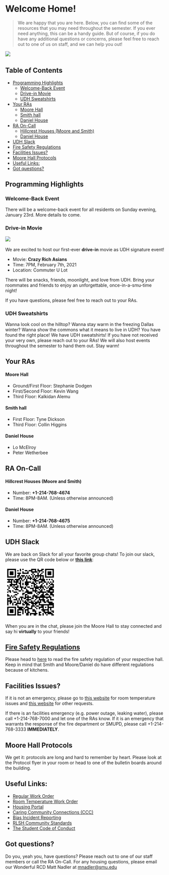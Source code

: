 # Welcome Home!

> We are happy that you are here. Below, you can find some of the resources that you may need throughout the semester. If you ever need anything, this can be a handy guide. But of course, if you do have any additional questions or concerns, please feel free to reach out to one of us on staff, and we can help you out!

<img src=https://media.giphy.com/media/3o7buffFqvOb9d9c2I/giphy.gif />

## Table of Contents

<!-- START doctoc generated TOC please keep comment here to allow auto update -->
<!-- DON'T EDIT THIS SECTION, INSTEAD RE-RUN doctoc TO UPDATE -->


- [Programming Highlights](#programming-highlights)
  - [Welcome-Back Event](#welcome-back-event)
  - [Drive-in Movie](#drive-in-movie)
  - [UDH Sweatshirts](#udh-sweatshirts)
- [Your RAs](#your-ras)
    - [Moore Hall](#moore-hall)
    - [Smith hall](#smith-hall)
    - [Daniel House](#daniel-house)
- [RA On-Call](#ra-on-call)
    - [Hillcrest Houses (Moore and Smith)](#hillcrest-houses-moore-and-smith)
    - [Daniel House](#daniel-house-1)
- [UDH Slack](#udh-slack)
- [Fire Safety Regulations](#fire-safety-regulations)
- [Facilities Issues?](#facilities-issues)
- [Moore Hall Protocols](#moore-hall-protocols)
- [Useful Links:](#useful-links)
- [Got questions?](#got-questions)

<!-- END doctoc generated TOC please keep comment here to allow auto update -->

## Programming Highlights

### Welcome-Back Event

There will be a welcome-back event for all residents on Sunday evening, January 23rd. More details to come.

### Drive-in Movie

<img src=https://media.giphy.com/media/13ZVRnWnmSMaRy/giphy.gif />

We are excited to host our first-ever **drive-in** movie as UDH signature event!

- Movie: **Crazy Rich Asians**
- Time: 7PM, February 7th, 2021
- Location: Commuter U Lot

There will be snacks, friends, moonlight, and love from UDH. Bring your roommates and friends to enjoy an unforgettable, once-in-a-smu-time night!

If you have questions, please feel free to reach out to your RAs.

### UDH Sweatshirts

Wanna look cool on the hilltop? Wanna stay warm in the freezing Dallas winter? Wanna show the commons what it means to live in UDH? You have found the right place! We have UDH sweatshirts! If you have not received your very own, please reach out to your RAs! We will also host events throughout the semester to hand them out. Stay warm! 

## Your RAs

#### Moore Hall
- Ground/First Floor: Stephanie Dodgen
- First/Second Floor: Kevin Wang
- Third Floor: Kalkidan Alemu

#### Smith hall
- First Floor: Tyne Dickson
- Third Floor: Collin Higgins

#### Daniel House
- Lo McElroy
- Peter Wetherbee

## RA On-Call

#### Hillcrest Houses (Moore and Smith)
- Number: **+1-214-768-4674**
- Time: 8PM-8AM. (Unless otherwise announced)

#### Daniel House
- Number: **+1-214-768-4675**
- Time: 8PM-8AM. (Unless otherwise announced)

## UDH Slack

We are back on Slack for all your favorite group chats! To join our slack, please use the QR code below or [**this link**](https://join.slack.com/t/upperdivisionhousing/shared_invite/zt-bq3o5i5e-37Ma_qGvt9PcbF2TXMYrMA):

<img src=slack_qr.png />


When you are in the chat, please join the Moore Hall to stay connected and say hi **virtually** to your friends!

## [Fire Safety Regulations](/Residence-Hall-fire-safety.pdf)
Please head to [here](/Residence-Hall-fire-safety.pdf) to read the fire safety regulation of your respective hall. Keep in mind that Smith and Moore/Daniel do have different regulations because of kitchens.

## Facilities Issues?

If it is not an emergency, please go to [this website](https://smu-isd.webtma.net/request_form_single.html) for room temperature issues and [this website](https://smu-isd.webtma.net/request_form_hot.html) for other requests.

If there is an facilities emergency (e.g. power outage, leaking water), please call +1-214-768-7000 and let one of the RAs know. If it is an emergency that warrants the response of the fire department or SMUPD, please call +1-214-768-3333 **IMMEDIATELY**.

## Moore Hall Protocols

We get it: protocols are long and hard to remember by heart. Please look at the Protocol flyer in your room or head to one of the bulletin boards around the building.

## Useful Links:
- [Regular Work Order](https://smu-isd.webtma.net/request_form_single.html)
- [Room Temperature Work Order](https://smu-isd.webtma.net/request_form_hot.html)
- [Housing Portal](https://housingportal.smu.edu/StarRezPortalX/B5F3ADF2/1/1/Home-Home)
- [Caring Community Connections (CCC)](https://www.smu.edu/StudentAffairs/officeofthedeanofstudents/StudentSupport/CCCProgram)
- [Bias Incident Reporting](https://www.smu.edu/StudentAffairs/GetHelp/BiasEducationResponseTeam#:~:text=If%20you%20observe%20or%20experience,and%20Response%20Team%20(BERT).)
- [RLSH Community Standards](https://www.smu.edu/StudentAffairs/ResidenceLifeandStudentHousing/LivingOnCampus/Policies/CommunityStandards)
- [The Student Code of Conduct](https://www.smu.edu/StudentAffairs/OfficeoftheDeanofStudents/StudentHandbook)

## Got questions?

Do you, yeah you, have questions? Please reach out to one of our staff members or call the RA On-Call. For any housing questions, please email our Wonderful RCD Matt Nadler at mnadler@smu.edu
